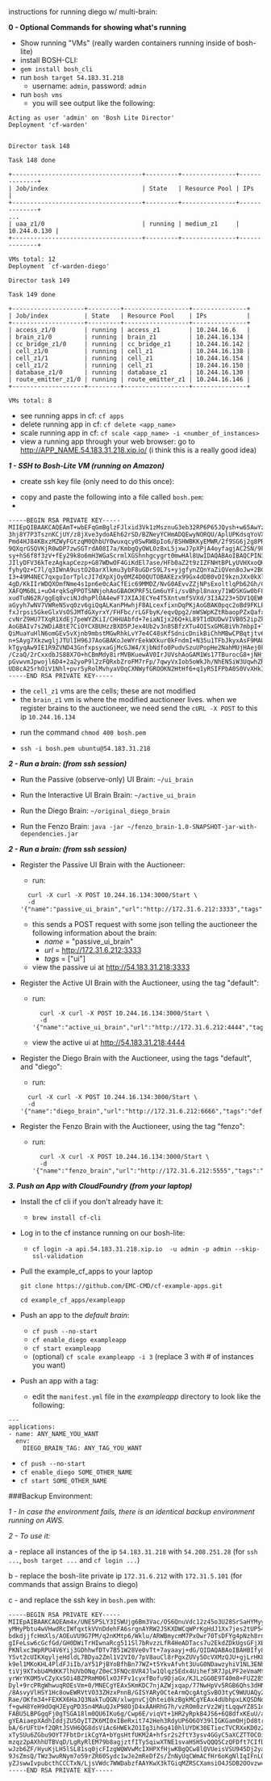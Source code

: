 instructions for running diego w/ multi-brain:

**0 - Optional Commands for showing what's running**

- Show running "VMs" (really warden containers running inside of bosh-lite)
- install BOSH-CLI:
 - `gem install bosh_cli`
- run `bosh target 54.183.31.218`
    -  username: `admin`, password: `admin`
-  run `bosh vms`
    * you will see output like the following:

```
Acting as user 'admin' on 'Bosh Lite Director'
Deployment 'cf-warden'


Director task 148

Task 148 done

+------------------------------------+---------+---------------+--------------+
| Job/index                          | State   | Resource Pool | IPs          |
+------------------------------------+---------+---------------+--------------+
...
| uaa_z1/0                           | running | medium_z1     | 10.244.0.130 |
+------------------------------------+---------+---------------+--------------+

VMs total: 12
Deployment `cf-warden-diego'

Director task 149

Task 149 done

+--------------------+---------+------------------+---------------+
| Job/index          | State   | Resource Pool    | IPs           |
+--------------------+---------+------------------+---------------+
| access_z1/0        | running | access_z1        | 10.244.16.6   |
| brain_z1/0         | running | brain_z1         | 10.244.16.134 |
| cc_bridge_z1/0     | running | cc_bridge_z1     | 10.244.16.142 |
| cell_z1/0          | running | cell_z1          | 10.244.16.138 |
| cell_z1/1          | running | cell_z1          | 10.244.16.154 |
| cell_z1/2          | running | cell_z1          | 10.244.16.150 |
| database_z1/0      | running | database_z1      | 10.244.16.130 |
| route_emitter_z1/0 | running | route_emitter_z1 | 10.244.16.146 |
+--------------------+---------+------------------+---------------+

VMs total: 8

```
- see running apps in cf: `cf apps`
- delete running app in cf: `cf delete <app_name>`
- scale running app in cf: `cf scale <app_name> -i <number_of_instances>`
- view a running app through your web browser: go to http://APP_NAME.54.183.31.218.xip.io/ (i think this is a really good idea)

***1 - SSH to Bosh-Lite VM (running on Amazon)***

- create ssh key file (only need to do this once):

* copy and paste the following into a file called `bosh.pem`:
*
```
-----BEGIN RSA PRIVATE KEY-----
MIIEpQIBAAKCAQEAmT+wbEFqGmBglzFJlxid3Vk1zMsznuG3eb32RP6P65JQysh+w65AwYz6BiIx
3hj8Y7P3TsznKCjUY/z8jXve3ydoAEh62rSD/BZNeyYCHmADQEwyNORQU/AplUPKdsqYoVXadwAB
Pmd4HJ84KBxzMZWyFGtzqM0QhbUY0wuxqcy0SwRW8pIo6/BSHWBKKyEMWR/2f9SG6j2g8PR0/iwU
9QXqrGSQVKjR0wDP7zwSGTrdA08I7a/KmbgQyOWLOz8xL5jxwJ7pXPjA4oyfagjAC2SN/9FFm3LX
sy+hS6f8f3zV+fEy29k8o6mH3WGaScrmlXGShnhgcygrt0mwHAl8UwIDAQABAoIBAQCPIN3MbdgE
JIlyDFV36kTezAgkapCezp+G87WDwOF4GiKdEl7ase/HFb0aZ2t9zIZFNHtBPLyUVHXxoQHbvpps
fyhyQz+C7l/q3IWnA9ustO20arXlkmu3ybF8uGDrS9L7s+yjgfynZQnYaZiQVen8oJw+2BCg0k2h
I3+49M4NEC7qxguIorTplcJI7dXpXjOy0MZ4D0QUTOBAKEzx99Gx4dDB0vDI9kznJXx0kXlQw1KU
4gD/KkIIrWDQXOmfNme4s1pn6e0cAaCfEic69MMDZ/NvG0AEvvZZjNPsExoltlqPb62Gh/CNoAlj
XAFQM60Li+uO4rqkSqPPOTSNNjohAoGBAOKPRF5LGm6uYFi/svBhpl8naxy71WDSKGw0bF8gv6ML
xudTuN62R/ggEq8vciNJdhpPlOA4ewFTJXIAJECYe4T5XntvmfSVXd/3I3A223+5DV1QEWKh71wP
aGyyh7wNV7VWReNSvq0zv6giQqALKanPHwhjF8ALcexfixnDqPKjAoGBAK0pqc2oBd9FKLP5FgDR
fxJrpsi5GkeGlxVsOSJMTdGXyrxY/FHFbc/rLGFbyK/eqvQpg2/mWSWpKZtRbaopPZxQafx6ZgeF
cvNrZ9HU7TXqR1XdEj7peWYZKiI/CHHUAbfd+7eiaNIjx26Q+kL89T1dDUDwVIVB052ipZkzNpqR
AoGBAIv7s2WDiABtE7CiOYCXBUHzzBXD5PJex4Ub2v3n8SBfzXTu4OISxGMGBiVh7mbpI+Tb2QO1
QiMuaYuHlN6omGEv5vXjnb9mbstMGwRhkLvY7e4C48sKfSdnicDnikBiChhMBwCPBqtjtv6+tGXI
n+SAyg7XkzwgljJTUlIH96J7AoGBAKoJeWYrEekWXkur0kFndmI+N35u1TFbJkyxAsF9MAUaCsg8
kTgyqAw9IE1R9ZVND43GnfxpsyxaGjMcGJW4/XjbNdfo0PudvSzuUPopHe2NahMUjHAej0kEeO07
/CzaQ/2rCxxdbJS88X7O+hCBmMdy8irMVBKuewAV0IrJUVshAoGAM1Ws17TBurocG8+jNHjuCpJw
pGvwvmJpwojl6D4+2a2yoP9l2zFQRxbZroFM7rFp/7qwyVxIob5oWkJh/NhEN5iW3UqwhZRyFxq1
UD8cA25rhOiV1Nhl+pvr5yRolMvhyaVOqCXNWyfGROOKN2HtHf6+q1yRSIFPbA0S0VvXHkI=
-----END RSA PRIVATE KEY-----
```

  - the `cell_z1` vms are the cells; these are not modified
  - the `brain_z1` vm is where the modified auctioneer lives. when we register brains to the auctioneer, we need send the `cURL -X POST` to this ip `10.244.16.134`

* run the command `chmod 400 bosh.pem`

* `ssh -i bosh.pem ubuntu@54.183.31.218`

***2 - Run a brain: (from ssh session)***

- Run the Passive (observe-only) UI Brain: `~/ui_brain`

- Run the Interactive UI Brain Brain: `~/active_ui_brain`

- Run the Diego Brain: `~/original_diego_brain`

- Run the Fenzo Brain: `java -jar ~/fenzo_brain-1.0-SNAPSHOT-jar-with-dependencies.jar`

***2 - Run a brain: (from ssh session)***

- Register the Passive UI Brain with the Auctioneer:
    - run:

    ```
      curl -X curl -X POST 10.244.16.134:3000/Start \
      -d '{"name":"passive_ui_brain","url":"http://172.31.6.212:3333","tags":"ui"}'
    ```

    - this sends a POST request with some json telling the auctioneer the following information about the brain:
        - _name_ = "passive_ui_brain"
        - _url_ = http://172.31.6.212:3333
        - _tags_ = ["ui"]
   - view the passive ui at http://54.183.31.218:3333

- Register the Active UI Brain with the Auctioneer, using the tag "default":
  - run:

    ```
      curl -X curl -X POST 10.244.16.134:3000/Start \
      -d '{"name":"active_ui_brain","url":"http://172.31.6.212:4444","tags":"default"}'
    ```

  - view the active ui at http://54.183.31.218:4444

- Register the Diego Brain with the Auctioneer, using the tags "default", and "diego":
    - run:

    ```
      curl -X curl -X POST 10.244.16.134:3000/Start \
      -d '{"name":"diego_brain","url":"http://172.31.6.212:6666","tags":"default,diego"}'
    ```

- Register the Fenzo Brain with the Auctioneer, using the tag "fenzo":
  - run:

    ```
      curl -X curl -X POST 10.244.16.134:3000/Start \
      -d '{"name":"fenzo_brain","url":"http://172.31.6.212:5555","tags":"fenzo"}'
      ```

***3. Push an App with CloudFoundry (from your laptop)***
- Install the cf cli if you don't already have it:
  - `brew install cf-cli`
- Log in to the cf instance running on our bosh-lite:
  -  `cf login -a api.54.183.31.218.xip.io  -u admin -p admin --skip-ssl-validation`
- Pull the example_cf_apps to your laptop

  `git clone https://github.com/EMC-CMD/cf-example-apps.git`

  `cd example_cf_apps/exampleapp`

- Push an app to the _default brain_:
  - `cf push --no-start`
  - `cf enable_diego exampleapp`
  - `cf start exampleapp`
  - (optional) `cf scale exampleapp -i 3` (replace 3 with # of instances you want)

- Push an app with a tag:
  - edit the `manifest.yml` file in the *exampleapp* directory to look like the following:

```
---
applications:
- name: ANY_NAME_YOU_WANT
  env:
    DIEGO_BRAIN_TAG: ANY_TAG_YOU_WANT
```
  - `cf push --no-start`
  - `cf enable_diego SOME_OTHER_NAME`
  - `cf start SOME_OTHER_NAME`

###Backup Environment:

*1 - In case the environment fails, there is an identical backup environment running on AWS.*

*2 - To use it:*

  a - replace all instances of the ip `54.183.31.218` with `54.208.251.28` (for `ssh ...`, `bosh target ...` and `cf login ...`)

  b - replace the bosh-lite private ip `172.31.6.212` with `172.31.5.101` (for commands that assign Brains to diego)

  c - and replace the ssh key in `bosh.pem` with:

```
-----BEGIN RSA PRIVATE KEY-----
MIIEpAIBAAKCAQEAm4x/UNE5P5LY3ISWUjg6Bm3Vac/OS6QnuVdc12z45o3U28SrSaHYMyyWAy3U
yMHyPbtu4wVHwdRcIWfqxtkVVnDdehFA6srgnAYRW2JSKXDWCqWPrKgHdJ1Xx7jes2tUP54WiVZs
bdkdjjfcHmXls/AOEuVU9G7PM/q2nKMtp6/Wklu/ARWBmycmM7PxOwr70TsDFYg4pNzh8rnpLd1n
gIFeLsw6cGcfGd/GH0DWiTrHIwnaRcg511Sl7bRvzzLfR4HeADTacs7u2EkdZDkUgsGFjXBqFnqK
PKNlxc3WpRPU4V6Yij3GDhhwfDTv7B51W28Ve0vTt+7ayaayj+dG/QIDAQABAoIBAHBIfy8LmNO3
YSvt2cUIKXqyljeHdldL7BDya2Zml1V2VI0/7pV8auCl8rPgxZUVy5OcVXMzQJU+gjLrHKLl2W1I
k9el1MKoKHL4PldFJiIb/aY51PjBYoBfhBn77WZ+t5YkvAfvht3UuG0NDawzyhiV1NL3ENhRlOjk
tiVj9XTxbU4MdKK7lhUVbONq/Z0eC3FNQc8VR4Jlw1Qlqz5Edx4Uihef3R7JpLPF2eVmaMtUlLwR
yrWrYKOM5vCZyXxSOi4BZPRmM06lxOJFFv1cyxfBofu9DjaGx/KJLzGG0E9T40m8+FUZ285E/+os
Dyl+9rcPRgWhwuqROEsVm+0/MNECgYEAx5KmKDC7njAZWjxqap/77NwHpVv5RGB6Qhs3dHNJf8Lk
/8AsvyVlHSY1Hc8owEWRVtVO33ZHzxPnnB/GISYARyOCteArmQcgAtgSvBO3tyC9WUUAQy2Saq8L
Rae/OKfm34+FEXKX6HaJQ3NakTuQGN/xlwgnvCjQhtei0kzBgkMCgYEAx4dUbhpxLKQSDNqxviWt
f+gwH8YeH9dOqHJEyqPD3Sn4MAuQJxP98OjD4xAAHRhG7h/vzROm0zrVz2WjtLqqwYZ8S1qoDDYx
FABU5LBPGgqFj0gTSGA18lm0QU6IKu6g/Cwp6E/viqVt+1HR2yRpkB4JS6+6Q8dfxKEuU/aMnb8C
gYEAiaepXAdhIddjZU5OyITZK6MI0xIBeRxit742Heh3RdyUP6O6OY39lIGKGamOHjDd8trmsFPR
bA/6rUFtU+f2QRtJSVH6QG8dsViAc6HWEkZO1Ig3ih6g410hlUYDK30ETiecTVCRXxKD0zZ5vbsr
xTySUu6ZGbu9OYT7FbtDrikCgYA+bYgsHtfUKM2A+hfsr2s2ftY3ysv4GGyC5aXCZTTOCOifV67V
mzqz2pAXhhUTBVqD/LgRyRlEM79b8agjztfITySqiwXTNE1svaHSH5vQQQSCzQFDft7CIfD1EfYm
wJzb6ZF/HyuKjLH5lSL81sq0jcFIzgWQWVwMcIXHPXfHjwKBgQCw8lQVUeisVSU945Dj2yalnrO8
9JsZmsQ/TWz3wuRNym7o59rZR60Sydc1wJe2mReDfZs/ZnNyUqCWmACfHr6oKgNlIqIFnLQ8afTC
yZJswwIvpubcthCCCTxN/LjsVWdc7WWDabzfAAYKwX3kTGiqMZRSCXamsiO4JSDB2OOvzw==
-----END RSA PRIVATE KEY-----
```
